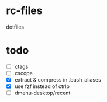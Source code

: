 # rc-files
dotfiles

# todo
 - [ ] ctags
 - [ ] cscope
 - [x] extract & compress in .bash_aliases
 - [x] use fzf instead of ctrlp
 - [ ] dmenu-desktop/recent

